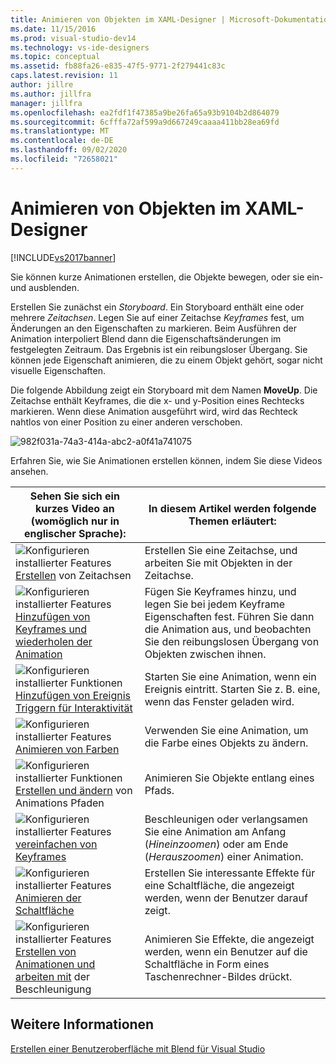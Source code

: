 ```yaml
---
title: Animieren von Objekten im XAML-Designer | Microsoft-Dokumentation
ms.date: 11/15/2016
ms.prod: visual-studio-dev14
ms.technology: vs-ide-designers
ms.topic: conceptual
ms.assetid: fb88fa26-e835-47f5-9771-2f279441c83c
caps.latest.revision: 11
author: jillre
ms.author: jillfra
manager: jillfra
ms.openlocfilehash: ea2fdf1f47385a9be26fa65a93b9104b2d864079
ms.sourcegitcommit: 6cfffa72af599a9d667249caaaa411bb28ea69fd
ms.translationtype: MT
ms.contentlocale: de-DE
ms.lasthandoff: 09/02/2020
ms.locfileid: "72658021"
---
```

# <a name="animate-objects-in-xaml-designer"></a>Animieren von Objekten im XAML-Designer
[!INCLUDE[vs2017banner](../includes/vs2017banner.md)]

Sie können kurze Animationen erstellen, die Objekte bewegen, oder sie ein- und ausblenden.

 Erstellen Sie zunächst ein *Storyboard*. Ein Storyboard enthält eine oder mehrere *Zeitachsen*. Legen Sie auf einer Zeitachse *Keyframes* fest, um Änderungen an den Eigenschaften zu markieren. Beim Ausführen der Animation interpoliert Blend dann die Eigenschaftsänderungen im festgelegten Zeitraum. Das Ergebnis ist ein reibungsloser Übergang. Sie können jede Eigenschaft animieren, die zu einem Objekt gehört, sogar nicht visuelle Eigenschaften.

 Die folgende Abbildung zeigt ein Storyboard mit dem Namen **MoveUp**. Die Zeitachse enthält Keyframes, die die x- und y-Position eines Rechtecks markieren. Wenn diese Animation ausgeführt wird, wird das Rechteck nahtlos von einer Position zu einer anderen verschoben.

 ![](../designers/media/982f031a-74a3-414a-abc2-a0f41a741075.png "982f031a-74a3-414a-abc2-a0f41a741075")

 Erfahren Sie, wie Sie Animationen erstellen können, indem Sie diese Videos ansehen.

|Sehen Sie sich ein kurzes Video an (womöglich nur in englischer Sprache):|In diesem Artikel werden folgende Themen erläutert:|
|--------------------------|-------------------|
|![Konfigurieren installierter Features](../designers/media/bldadminconsoleinitialconfigicon.PNG "BldAdminConsoleInitialConfigIcon") [Erstellen](http://www.popscreen.com/v/6A4eF/Microsoft-Expression-Blend-Creating-Timelines) von Zeitachsen|Erstellen Sie eine Zeitachse, und arbeiten Sie mit Objekten in der Zeitachse.|
|![Konfigurieren installierter Features](../designers/media/bldadminconsoleinitialconfigicon.PNG "BldAdminConsoleInitialConfigIcon") [Hinzufügen von Keyframes und wiederholen der Animation](http://www.popscreen.com/v/6A4fi/Microsoft-Expression-Blend-Adding-Keyframes-and-Repeating-an-Animation)|Fügen Sie Keyframes hinzu, und legen Sie bei jedem Keyframe Eigenschaften fest. Führen Sie dann die Animation aus, und beobachten Sie den reibungslosen Übergang von Objekten zwischen ihnen.|
|![Konfigurieren installierter Funktionen](../designers/media/bldadminconsoleinitialconfigicon.PNG "BldAdminConsoleInitialConfigIcon") [Hinzufügen von Ereignis Triggern für Interaktivität](http://www.popscreen.com/v/6A4e4/Microsoft-Expression-Blend-Adding-Event-Triggers-for-Interactivity)|Starten Sie eine Animation, wenn ein Ereignis eintritt. Starten Sie z. B. eine, wenn das Fenster geladen wird.|
|![Konfigurieren installierter Features](../designers/media/bldadminconsoleinitialconfigicon.PNG "BldAdminConsoleInitialConfigIcon") [Animieren von Farben](http://www.popscreen.com/v/6A4gv/Microsoft-Expression-Blend-Animating-Colors)|Verwenden Sie eine Animation, um die Farbe eines Objekts zu ändern.|
|![Konfigurieren installierter Funktionen](../designers/media/bldadminconsoleinitialconfigicon.PNG "BldAdminConsoleInitialConfigIcon") [Erstellen und ändern](http://www.popscreen.com/v/6A4fX/Microsoft-Expression-Blend-Creating-and-Modifying-Motion-Paths) von Animations Pfaden|Animieren Sie Objekte entlang eines Pfads.|
|![Konfigurieren installierter Features](../designers/media/bldadminconsoleinitialconfigicon.PNG "BldAdminConsoleInitialConfigIcon") [vereinfachen von Keyframes](http://www.popscreen.com/v/6A4dM/Microsoft-Expression-Blend-Easing-Keyframes)|Beschleunigen oder verlangsamen Sie eine Animation am Anfang (*Hineinzoomen*) oder am Ende (*Herauszoomen*) einer Animation.|
|![Konfigurieren installierter Features](../designers/media/bldadminconsoleinitialconfigicon.PNG "BldAdminConsoleInitialConfigIcon") [Animieren der Schaltfläche](http://www.popscreen.com/v/6A4fK/Microsoft-Expression-Blend-Animating-a-Button)|Erstellen Sie interessante Effekte für eine Schaltfläche, die angezeigt werden, wenn der Benutzer darauf zeigt.|
|![Konfigurieren installierter Features](../designers/media/bldadminconsoleinitialconfigicon.PNG "BldAdminConsoleInitialConfigIcon") [Erstellen von Animationen und arbeiten mit](https://www.youtube.com/watch?v=mAJXYrwxGYo) der Beschleunigung|Animieren Sie Effekte, die angezeigt werden, wenn ein Benutzer auf die Schaltfläche in Form eines Taschenrechner-Bildes drückt.|

## <a name="see-also"></a>Weitere Informationen
 [Erstellen einer Benutzeroberfläche mit Blend für Visual Studio](../designers/creating-a-ui-by-using-blend-for-visual-studio.md)
